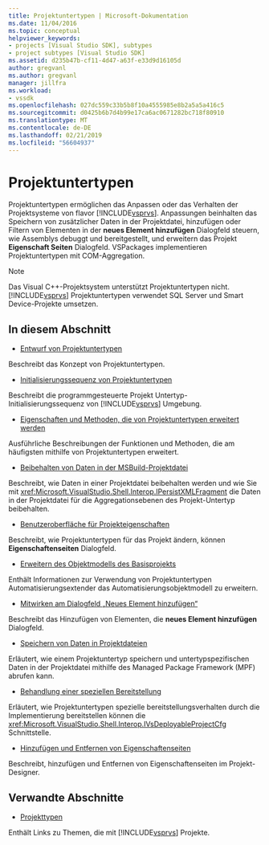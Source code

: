 ```yaml
---
title: Projektuntertypen | Microsoft-Dokumentation
ms.date: 11/04/2016
ms.topic: conceptual
helpviewer_keywords:
- projects [Visual Studio SDK], subtypes
- project subtypes [Visual Studio SDK]
ms.assetid: d235b47b-cf11-4d47-a63f-e33d9d16105d
author: gregvanl
ms.author: gregvanl
manager: jillfra
ms.workload:
- vssdk
ms.openlocfilehash: 027dc559c33b5b8f10a4555985e8b2a5a5a416c5
ms.sourcegitcommit: d0425b6b7d4b99e17ca6ac0671282bc718f80910
ms.translationtype: MT
ms.contentlocale: de-DE
ms.lasthandoff: 02/21/2019
ms.locfileid: "56604937"
---
```

# <a name="project-subtypes"></a>Projektuntertypen
Projektuntertypen ermöglichen das Anpassen oder das Verhalten der Projektsysteme von flavor [!INCLUDE[vsprvs](../../code-quality/includes/vsprvs_md.md)]. Anpassungen beinhalten das Speichern von zusätzlicher Daten in der Projektdatei, hinzufügen oder Filtern von Elementen in der **neues Element hinzufügen** Dialogfeld steuern, wie Assemblys debuggt und bereitgestellt, und erweitern das Projekt **Eigenschaft Seiten** Dialogfeld. VSPackages implementieren Projektuntertypen mit COM-Aggregation.

> [!NOTE]
>  Das Visual C++-Projektsystem unterstützt Projektuntertypen nicht. [!INCLUDE[vsprvs](../../code-quality/includes/vsprvs_md.md)] Projektuntertypen verwendet SQL Server und Smart Device-Projekte umsetzen.

## <a name="in-this-section"></a>In diesem Abschnitt
- [Entwurf von Projektuntertypen](../../extensibility/internals/project-subtypes-design.md)

 Beschreibt das Konzept von Projektuntertypen.

- [Initialisierungssequenz von Projektuntertypen](../../extensibility/internals/initialization-sequence-of-project-subtypes.md)

 Beschreibt die programmgesteuerte Projekt Untertyp-Initialisierungssequenz von [!INCLUDE[vsprvs](../../code-quality/includes/vsprvs_md.md)] Umgebung.

- [Eigenschaften und Methoden, die von Projektuntertypen erweitert werden](../../extensibility/internals/properties-and-methods-extended-by-project-subtypes.md)

 Ausführliche Beschreibungen der Funktionen und Methoden, die am häufigsten mithilfe von Projektuntertypen erweitert.

- [Beibehalten von Daten in der MSBuild-Projektdatei](../../extensibility/internals/persisting-data-in-the-msbuild-project-file.md)

 Beschreibt, wie Daten in einer Projektdatei beibehalten werden und wie Sie mit <xref:Microsoft.VisualStudio.Shell.Interop.IPersistXMLFragment> die Daten in der Projektdatei für die Aggregationsebenen des Projekt-Untertyp beibehalten.

- [Benutzeroberfläche für Projekteigenschaften](../../extensibility/internals/project-property-user-interface.md)

 Beschreibt, wie Projektuntertypen für das Projekt ändern, können **Eigenschaftenseiten** Dialogfeld.

- [Erweitern des Objektmodells des Basisprojekts](../../extensibility/internals/extending-the-object-model-of-the-base-project.md)

 Enthält Informationen zur Verwendung von Projektuntertypen Automatisierungsextender das Automatisierungsobjektmodell zu erweitern.

- [Mitwirken am Dialogfeld „Neues Element hinzufügen“](../../extensibility/internals/contributing-to-the-add-new-item-dialog-box.md)

 Beschreibt das Hinzufügen von Elementen, die **neues Element hinzufügen** Dialogfeld.

- [Speichern von Daten in Projektdateien](../../extensibility/saving-data-in-project-files.md)

 Erläutert, wie einem Projektuntertyp speichern und untertypspezifischen Daten in der Projektdatei mithilfe des Managed Package Framework (MPF) abrufen kann.

- [Behandlung einer speziellen Bereitstellung](../../extensibility/internals/handling-specialized-deployment.md)

 Erläutert, wie Projektuntertypen spezielle bereitstellungsverhalten durch die Implementierung bereitstellen können die <xref:Microsoft.VisualStudio.Shell.Interop.IVsDeployableProjectCfg> Schnittstelle.

- [Hinzufügen und Entfernen von Eigenschaftenseiten](../../extensibility/adding-and-removing-property-pages.md)

 Beschreibt, hinzufügen und Entfernen von Eigenschaftenseiten im Projekt-Designer.

## <a name="related-sections"></a>Verwandte Abschnitte
- [Projekttypen](../../extensibility/internals/project-types.md)

 Enthält Links zu Themen, die mit [!INCLUDE[vsprvs](../../code-quality/includes/vsprvs_md.md)] Projekte.